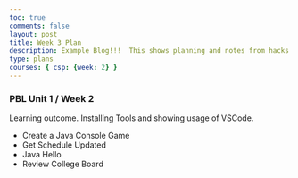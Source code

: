 ```yaml
---
toc: true
comments: false
layout: post
title: Week 3 Plan
description: Example Blog!!!  This shows planning and notes from hacks.
type: plans
courses: { csp: {week: 2} }
---
```


### PBL Unit 1 / Week 2
Learning outcome.  Installing Tools and showing usage of VSCode.
- Create a Java Console Game
- Get Schedule Updated
- Java Hello
- Review College Board

